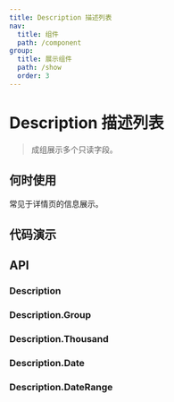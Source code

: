 ```yaml
---
title: Description 描述列表
nav:
  title: 组件
  path: /component
group:
  title: 展示组件
  path: /show
  order: 3
---
```


# Description 描述列表

> 成组展示多个只读字段。

## 何时使用

常见于详情页的信息展示。

## 代码演示

<code src="./__fixtures__/base.tsx"></code>

<code src="./__fixtures__/size.tsx"></code>

<code src="./__fixtures__/other.tsx"></code>

## API

### Description

<API hideTitle src="./description.tsx"></API>

### Description.Group

<API hideTitle src="./group.tsx"></API>

### Description.Thousand

<API hideTitle src="./thousand.tsx"></API>

### Description.Date

<API hideTitle src="./date.tsx"></API>

### Description.DateRange

<API hideTitle src="./date-range.tsx"></API>
